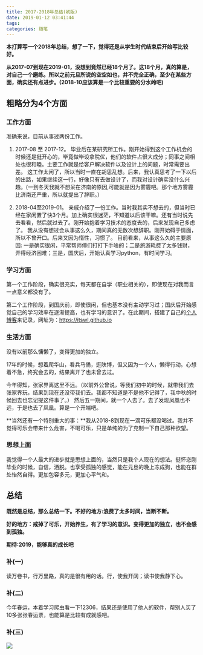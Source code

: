 ```yaml
---
title: 2017-2018年总结(初版)
date: 2019-01-12 03:41:44
tags:
categories: 随笔
---
```


**本打算写一个2018年总结，想了一下，觉得还是从学生时代结束后开始写比较好。**

**从2017-07到现在2019-01，没想到竟然已经18个月了。这18个月，真的算是，对自己一个磨练。所以之前元旦所说的空空如也，并不完全正确，至少在某些方面，确实还有点进步。(2018-10应该算是一个比较重要的分水岭吧)**

## 粗略分为4个方面
### 工作方面

准确来说，目前从事过两份工作。

1. 2017-08 至 2017-12。
毕业后在某研究所工作。刚开始得到这个工作机会的时候还是挺开心的，毕竟做毕设拿院优，他们的软件占很大成分；同事之间相处也很和睦。主要工作就是给客户解决软件以及设计上的问题，时常需要出差。
这工作太闲了，所以当时一直在胡思乱想。后来，我认真思考了一下以后的出路，如果继续这一行，好像只有去做设计了，而我对设计确实没什么兴趣。(一到冬天我就不想呆在济南的原因,可能就是因为雾霾吧。那个地方雾霾比济南还严重，所以就提出了辞职。）

2. 2018-04至2019-01。
亲戚介绍了一份工作。当时我其实不想去的，但当时已经在家闲置了快3个月。加上确实很迷茫，不知道以后该干嘛。还有当时说先去看看，然后就过去了。刚开始抱着学习技术的态度去的，后来发现自己多虑了。
我从没有想过会从事这么久，期间真的无数次想辞职。刚开始碍于情面，所以不曾开口。后来又因为惰性，习惯了。
目前看来，从事这么久的主要原因:
一是确实很闲，平常帮师傅们打打下手啥的；二是旅游耗费了太多钱财，弄得经济困难；三是，国庆后，开始认真学习python，有时间学习。

### 学习方面
第一个工作阶段，确实很充实，每天都在自学（职业相关的），即使现在对我而言一点意义都没有了。

第二个工作阶段，到国庆前，即使很闲，但也基本没有主动学习过；国庆后开始感觉自己的学习效率在逐渐提高，也有学习的意识了。在此期间，搭建了自己的[个人博客](https://itswl.github.io/)来记录，网址为：https://itswl.github.io

### 生活方面
没有以前那么慵懒了，变得更加的独立。

17年的时候，想着爬华山，看兵马俑，逛陕博，但又因为一个人，懒得行动。心想着不急，终究会去的，结果离开了也未曾去过。

今年得知，张家界离这里不远。（以前外公曾说，等我们初中的时候，就带我们去张家界玩，结果到现在还没带我们去。我都不知道是不是他不记得了，我中秋的时候回去也忘记提这件事了。）
然后五一期间，就一个人去了。去了发现凤凰也不远，于是也去了凤凰。算是一个开端吧。


**当然还有一个特别重大的事：**我从2018-8到现在一滴可乐都没喝过。我并不觉得可乐会带来什么危害，不喝可乐，只是单纯的为了克制一下自己那种欲望。

### 思想上面
我觉得一个人最大的进步就是思想上面的，当然只是我个人现在的想法。挺怀恋刚毕业的时候，自信，洒脱。也享受孤独的感觉，能在元旦的晚上冻成狗，也能在群处怡然自得。更加包容多元，更加心平气和。

## 总结
**既然是总结，那么总结一下。不好的地方:浪费了太多时间，当断不断。**

**好的地方：戒掉了可乐，开始养生，有了学习的意识。变得更加的独立，也不会感到孤独。**

**期待:2019，能够真的成长吧**

### 补(一)
读万卷书，行万里路，真的是很有用的话。行，使我开阔；读书使我静下心。

### 补(二)
今年春运，本着学习爬虫看一下12306，结果还是使用了他人的软件，帮别人买了10多张张春运票，也能算是比较有成就感吧。

### 补(三)
![](https://upload-images.jianshu.io/upload_images/14597179-440fdc7b1ff57656.png?imageMogr2/auto-orient/strip%7CimageView2/2/w/1240)
